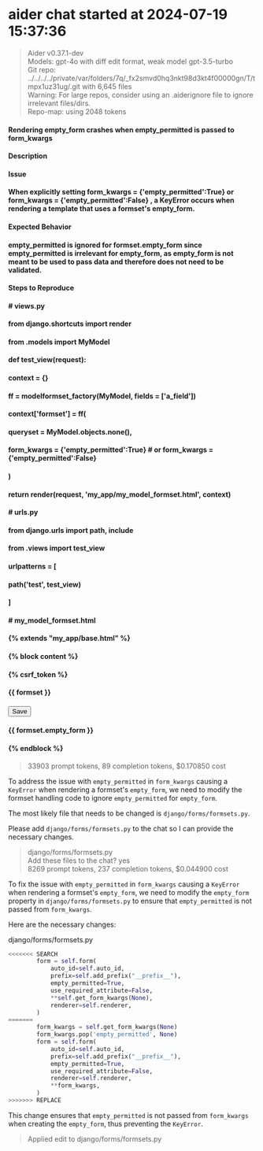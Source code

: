 
# aider chat started at 2024-07-19 15:37:36

> Aider v0.37.1-dev  
> Models: gpt-4o with diff edit format, weak model gpt-3.5-turbo  
> Git repo: ../../../../private/var/folders/7q/_fx2smvd0hq3nkt98d3kt4f00000gn/T/tmpx1uz31ug/.git with 6,645 files  
> Warning: For large repos, consider using an .aiderignore file to ignore irrelevant files/dirs.  
> Repo-map: using 2048 tokens  

#### Rendering empty_form crashes when empty_permitted is passed to form_kwargs  
#### Description  
#### 	  
#### Issue  
#### When explicitly setting form_kwargs = {'empty_permitted':True} or form_kwargs = {'empty_permitted':False} , a KeyError occurs when rendering a template that uses a formset's empty_form.  
#### Expected Behavior  
#### empty_permitted is ignored for formset.empty_form since empty_permitted is irrelevant for empty_form, as empty_form is not meant to be used to pass data and therefore does not need to be validated.  
#### Steps to Reproduce  
#### # views.py  
#### from django.shortcuts import render  
#### from .models import MyModel  
#### def test_view(request):  
#### 	context = {}  
#### 	ff = modelformset_factory(MyModel, fields = ['a_field'])  
#### 	context['formset'] = ff(  
#### 		queryset = MyModel.objects.none(),  
#### 		form_kwargs = {'empty_permitted':True} # or form_kwargs = {'empty_permitted':False}  
#### 	)  
#### 	return render(request, 'my_app/my_model_formset.html', context)  
#### # urls.py  
#### from django.urls import path, include  
#### from .views import test_view  
#### urlpatterns = [  
#### 	path('test', test_view)  
#### ]  
#### # my_model_formset.html  
#### {% extends "my_app/base.html" %}  
#### {% block content %}  
#### <form id="my-form" method="post">  
####  {% csrf_token %}  
####  {{ formset }}  
####  <input type="submit" value="Save">  
#### </form>  
#### {{ formset.empty_form }}  
#### {% endblock %}  
> 33903 prompt tokens, 89 completion tokens, $0.170850 cost  

To address the issue with `empty_permitted` in `form_kwargs` causing a `KeyError` when rendering a formset's `empty_form`, we need to modify the formset handling code to ignore `empty_permitted` for `empty_form`.

The most likely file that needs to be changed is `django/forms/formsets.py`.

Please add `django/forms/formsets.py` to the chat so I can provide the necessary changes.

> django/forms/formsets.py  
> Add these files to the chat? yes  
> 8269 prompt tokens, 237 completion tokens, $0.044900 cost  

To fix the issue with `empty_permitted` in `form_kwargs` causing a `KeyError` when rendering a formset's `empty_form`, we need to modify the `empty_form` property in `django/forms/formsets.py` to ensure that `empty_permitted` is not passed from `form_kwargs`.

Here are the necessary changes:

django/forms/formsets.py
```python
<<<<<<< SEARCH
        form = self.form(
            auto_id=self.auto_id,
            prefix=self.add_prefix("__prefix__"),
            empty_permitted=True,
            use_required_attribute=False,
            **self.get_form_kwargs(None),
            renderer=self.renderer,
        )
=======
        form_kwargs = self.get_form_kwargs(None)
        form_kwargs.pop('empty_permitted', None)
        form = self.form(
            auto_id=self.auto_id,
            prefix=self.add_prefix("__prefix__"),
            empty_permitted=True,
            use_required_attribute=False,
            renderer=self.renderer,
            **form_kwargs,
        )
>>>>>>> REPLACE
```

This change ensures that `empty_permitted` is not passed from `form_kwargs` when creating the `empty_form`, thus preventing the `KeyError`.

> Applied edit to django/forms/formsets.py  
